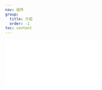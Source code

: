 ```yaml
---
nav: 组件
group:
  title: 介绍
  order: -1
toc: content
---
```


<embed src="../../packages/ui/README.cn-ZH.md"></embed>